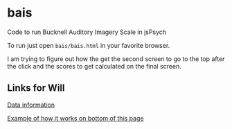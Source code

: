 # bais

Code to run Bucknell Auditory Imagery Scale in jsPsych

To run just open ```bais/bais.html``` in your favorite browser.

I am trying to figure out how the get the second screen to go to the top after the click and the scores to get calculated on the final screen.

## Links for Will

[Data information](http://www.jspsych.org/core_library/jspsych-data/)

[Example of how it works on bottom of this page](http://www.jspsych.org/tutorials/rt-task/)
